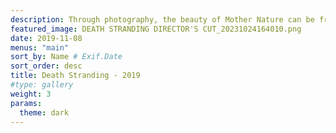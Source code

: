 ```yaml
---
description: Through photography, the beauty of Mother Nature can be frozen in time. This category celebrates the magic of our planet and beyond — from the immensity of the great outdoors, to miraculous moments in your own backyard.
featured_image: DEATH STRANDING DIRECTOR'S CUT_20231024164010.png
date: 2019-11-08
menus: "main"
sort_by: Name # Exif.Date
sort_order: desc
title: Death Stranding - 2019
#type: gallery
weight: 3
params:
  theme: dark
---
```

